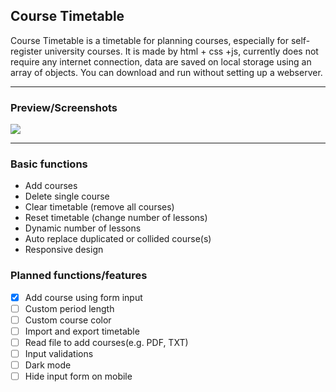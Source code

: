 ## Course Timetable
Course Timetable is a timetable for planning courses, especially for self-register university courses.
It is made by html + css +js, currently does not require any internet connection, data are saved on local storage using an array of objects.
You can download and run without setting up a webserver.


------------

### Preview/Screenshots

[![](https://i.ibb.co/5R8Wk2r/screenshot-1577269676919.png)](https://i.ibb.co/5R8Wk2r/screenshot-1577269676919.png)

------------

### Basic functions
- Add courses
- Delete single course
- Clear timetable (remove all courses)
- Reset timetable (change number of lessons)
- Dynamic number of lessons
- Auto replace duplicated or collided course(s)
- Responsive design

### Planned functions/features
- [x] Add course using form input
- [ ] Custom period length
- [ ] Custom course color
- [ ] Import and export timetable
- [ ] Read file to add courses(e.g. PDF, TXT)
- [ ] Input validations
- [ ] Dark mode
- [ ] Hide input form on mobile
